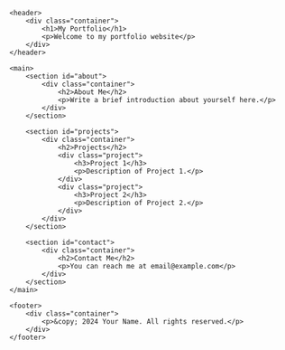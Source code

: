 <!DOCTYPE html>
<html lang="en">
<head>
    <meta charset="UTF-8">
    <meta name="viewport" content="width=device-width, initial-scale=1.0">
    <title>Portfolio</title>
    <link rel="stylesheet" href="styles.css">
</head>
<body>

    <header>
        <div class="container">
            <h1>My Portfolio</h1>
            <p>Welcome to my portfolio website</p>
        </div>
    </header>

    <main>
        <section id="about">
            <div class="container">
                <h2>About Me</h2>
                <p>Write a brief introduction about yourself here.</p>
            </div>
        </section>

        <section id="projects">
            <div class="container">
                <h2>Projects</h2>
                <div class="project">
                    <h3>Project 1</h3>
                    <p>Description of Project 1.</p>
                </div>
                <div class="project">
                    <h3>Project 2</h3>
                    <p>Description of Project 2.</p>
                </div>
            </div>
        </section>

        <section id="contact">
            <div class="container">
                <h2>Contact Me</h2>
                <p>You can reach me at email@example.com</p>
            </div>
        </section>
    </main>

    <footer>
        <div class="container">
            <p>&copy; 2024 Your Name. All rights reserved.</p>
        </div>
    </footer>

</body>
</html>


